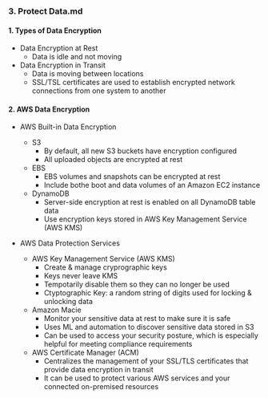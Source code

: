 ### 3. Protect Data.md

#### 1. Types of Data Encryption
- Data Encryption at Rest
  - Data is idle and not moving
- Data Encryption in Transit
  - Data is moving between locations
  - SSL/TSL certificates are used to establish encrypted network connections from one system to another

#### 2. AWS Data Encryption
- AWS Built-in Data Encryption
  - S3
    - By default, all new S3 buckets have encryption configured
    - All uploaded objects are encrypted at rest
  - EBS
    - EBS volumes and snapshots can be encrypted at rest
    - Include bothe boot and data volumes of an Amazon EC2 instance
  - DynamoDB
    - Server-side encryption at rest is enabled on all DynamoDB table data
    - Use encryption keys stored in AWS Key Management Service (AWS KMS)
   
- AWS Data Protection Services
  - AWS Key Management Service (AWS KMS)
    - Create & manage cryprographic keys
    - Keys never leave KMS
    - Tempotarily disable them so they can no longer be used
    - Ctyptographic Key: a random string of digits used for locking & unlocking data
  - Amazon Macie
    - Monitor your sensitive data at rest to make sure it is safe
    - Uses ML and automation to discover sensitive data stored in S3
    - Can be used to access your security posture, which is especially helpful for meeting compliance requirements
  - AWS Certificate Manager (ACM)
    - Centralizes the management of your SSL/TLS certificates that provide data encryption in transit
    - It can be used to protect various AWS services and your connected on-premised resources
